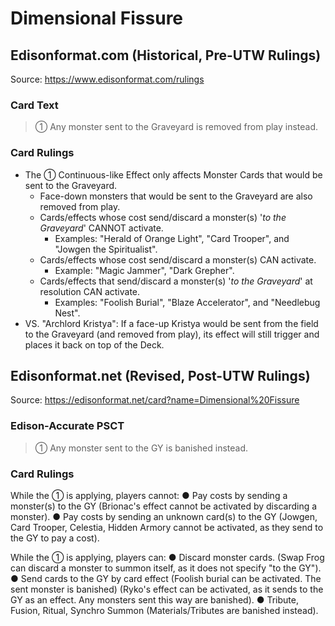 # Dimensional Fissure

## Edisonformat.com (Historical, Pre-UTW Rulings)

Source: https://www.edisonformat.com/rulings

### Card Text

> ① Any monster sent to the Graveyard is removed from play instead.

### Card Rulings

*   The ① Continuous-like Effect only affects Monster Cards that would be sent to the Graveyard.
    *   Face-down monsters that would be sent to the Graveyard are also removed from play.
    *   Cards/effects whose cost send/discard a monster(s) '_to the Graveyard_' CANNOT activate.
        *   Examples: "Herald of Orange Light", "Card Trooper", and "Jowgen the Spiritualist".
    *   Cards/effects whose cost send/discard a monster(s) CAN activate.
        *   Example: "Magic Jammer", "Dark Grepher".
    *   Cards/effects that send/discard a monster(s) '_to the Graveyard_' at resolution CAN activate.
        *   Examples: "Foolish Burial", "Blaze Accelerator", and "Needlebug Nest".
*   VS. "Archlord Kristya": If a face-up Kristya would be sent from the field to the Graveyard (and removed from play), its effect will still trigger and places it back on top of the Deck.

## Edisonformat.net (Revised, Post-UTW Rulings)

Source: https://edisonformat.net/card?name=Dimensional%20Fissure

### Edison-Accurate PSCT

> ① Any monster sent to the GY is banished instead.

### Card Rulings

While the ① is applying, players cannot:
● Pay costs by sending a monster(s) to the GY
(Brionac's effect cannot be activated by discarding a monster).
● Pay costs by sending an unknown card(s) to the GY
(Jowgen, Card Trooper, Celestia, Hidden Armory cannot be activated, as they send to the GY to pay a cost).

While the ① is applying, players can:
● Discard monster cards.
(Swap Frog can discard a monster to summon itself, as it does not specify "to the GY").
● Send cards to the GY by card effect
(Foolish burial can be activated. The sent monster is banished)
(Ryko's effect can be activated, as it sends to the GY as an effect. Any monsters sent this way are banished).
● Tribute, Fusion, Ritual, Synchro Summon
(Materials/Tributes are banished instead).
            